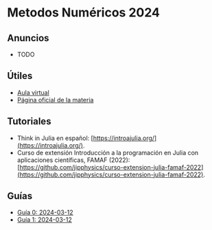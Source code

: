# Metodos Numéricos 2024

## Anuncios

* TODO

## Útiles

* [Aula virtual](https://famaf.aulavirtual.unc.edu.ar/login/index.php)
* [Página oficial de la materia](TODO)

## Tutoriales

* Think in Julia en español: [https://introajulia.org/](https://introajulia.org/).
* Curso de extensión Introducción a la programación en Julia con aplicaciones científicas, FAMAF (2022): [https://github.com/jipphysics/curso-extension-julia-famaf-2022](https://github.com/jipphysics/curso-extension-julia-famaf-2022).

## Guías

* [Guía 0: 2024-03-12](https://github.com/jipphysics/metodos-numericos-2024/blob/main/guia-0-2024.pdf)
* [Guía 1: 2024-03-12](https://github.com/jipphysics/metodos-numericos-2024/blob/main/guia-1-2024.ipynb)

